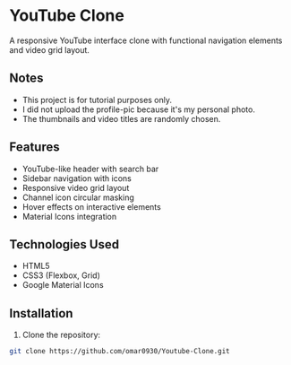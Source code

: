 # YouTube Clone

A responsive YouTube interface clone with functional navigation elements and video grid layout.


## Notes
- This project is for tutorial purposes only.
- I did not upload the profile-pic because it's my personal photo.
- The thumbnails and video titles are randomly chosen.

## Features
- YouTube-like header with search bar
- Sidebar navigation with icons
- Responsive video grid layout
- Channel icon circular masking
- Hover effects on interactive elements
- Material Icons integration

## Technologies Used
- HTML5
- CSS3 (Flexbox, Grid)
- Google Material Icons


## Installation
1. Clone the repository:
```bash
git clone https://github.com/omar0930/Youtube-Clone.git
